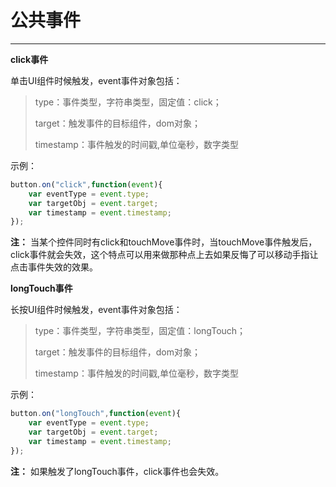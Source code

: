 <h1>公共事件</h1>

----------
  

**click事件**

单击UI组件时候触发，event事件对象包括：  

>   type：事件类型，字符串类型，固定值：click；
>   
>   target：触发事件的目标组件，dom对象；
>   
>   timestamp：事件触发的时间戳,单位毫秒，数字类型

示例：   

```javascript
button.on("click",function(event){
    var eventType = event.type;
    var targetObj = event.target;
    var timestamp = event.timestamp;
});

```

**注：**  当某个控件同时有click和touchMove事件时，当touchMove事件触发后，click事件就会失效，这个特点可以用来做那种点上去如果反悔了可以移动手指让点击事件失效的效果。


**longTouch事件**  

长按UI组件时候触发，event事件对象包括：  

>   type：事件类型，字符串类型，固定值：longTouch；  
>     
>  target：触发事件的目标组件，dom对象；  
>     
>  timestamp：事件触发的时间戳,单位毫秒，数字类型
 

示例：  

```javascript
button.on("longTouch",function(event){
    var eventType = event.type;
    var targetObj = event.target;
    var timestamp = event.timestamp;
});

```

**注：**  如果触发了longTouch事件，click事件也会失效。


 


